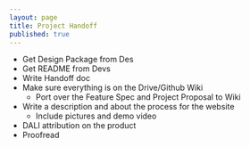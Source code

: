 ```yaml
---
layout: page
title: Project Handoff
published: true
---
```


* Get Design Package from Des
* Get README from Devs
* Write Handoff doc
* Make sure everything is on the Drive/Github Wiki
    * Port over the Feature Spec and Project Proposal to Wiki
* Write a description and about the process for the website
    * Include pictures and demo video
* DALI attribution on the product
* Proofread
